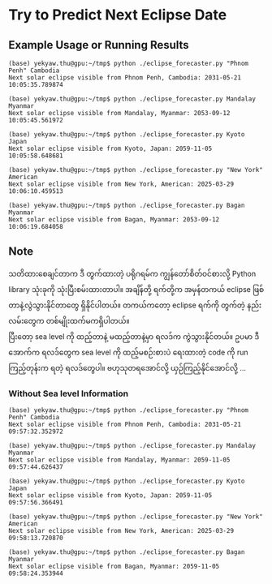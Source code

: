 # Try to Predict Next Eclipse Date

## Example Usage or Running Results

```
(base) yekyaw.thu@gpu:~/tmp$ python ./eclipse_forecaster.py "Phnom Penh" Cambodia
Next solar eclipse visible from Phnom Penh, Cambodia: 2031-05-21 10:05:35.789874
```

```
(base) yekyaw.thu@gpu:~/tmp$ python ./eclipse_forecaster.py Mandalay Myanmar
Next solar eclipse visible from Mandalay, Myanmar: 2053-09-12 10:05:45.561972
```

```
(base) yekyaw.thu@gpu:~/tmp$ python ./eclipse_forecaster.py Kyoto Japan
Next solar eclipse visible from Kyoto, Japan: 2059-11-05 10:05:58.648681
```

```
(base) yekyaw.thu@gpu:~/tmp$ python ./eclipse_forecaster.py "New York" American
Next solar eclipse visible from New York, American: 2025-03-29 10:06:10.459513
```

```
(base) yekyaw.thu@gpu:~/tmp$ python ./eclipse_forecaster.py Bagan Myanmar
Next solar eclipse visible from Bagan, Myanmar: 2053-09-12 10:06:19.684058
```

## Note

သတိထားစေချင်တာက ဒီ တွက်ထားတဲ့ ပရိုဂရမ်က ကျွန်တော်စိတ်ဝင်စားလို့ Python library သုံးခုကို သုံးပြီးစမ်းထားတာပါ။ အချိန်တို့ ရက်တို့က အမှန်တကယ် eclipse ဖြစ်တာနဲ့လွဲသွားနိုင်တာတွေ ရှိနိုင်ပါတယ်။ တကယ်ကတော့ eclipse ရက်ကို တွက်တဲ့ နည်းလမ်းတွေက တစ်မျိုးထက်မကရှိပါတယ်။  
ပြီးတော့ sea level ကို ထည့်တာနဲ့ မထည့်တာနဲ့မှာ ရလဒ်က ကွဲသွားနိုင်တယ်။ ဥပမာ ဒီအောက်က ရလဒ်တွေက sea level ကို ထည့်မစဉ်းစားပဲ ရေးထားတဲ့ code ကို run ကြည့်တုန်းက ရတဲ့ ရလဒ်တွေပါ။ ဗဟုသုတရအောင်လို့ ယှဉ်ကြည့်နိုင်အောင်လို့ ...  

### Without Sea level Information

```
(base) yekyaw.thu@gpu:~/tmp$ python ./eclipse_forecaster.py "Phnom Penh" Cambodia
Next solar eclipse visible from Phnom Penh, Cambodia: 2031-05-21 09:57:32.352972
```

```
(base) yekyaw.thu@gpu:~/tmp$ python ./eclipse_forecaster.py Mandalay Myanmar
Next solar eclipse visible from Mandalay, Myanmar: 2059-11-05 09:57:44.626437
```

```
(base) yekyaw.thu@gpu:~/tmp$ python ./eclipse_forecaster.py Kyoto Japan
Next solar eclipse visible from Kyoto, Japan: 2059-11-05 09:57:56.366491
```

```
(base) yekyaw.thu@gpu:~/tmp$ python ./eclipse_forecaster.py "New York" American
Next solar eclipse visible from New York, American: 2025-03-29 09:58:13.720870
```

```
(base) yekyaw.thu@gpu:~/tmp$ python ./eclipse_forecaster.py Bagan Myanmar
Next solar eclipse visible from Bagan, Myanmar: 2059-11-05 09:58:24.353944
```

